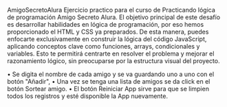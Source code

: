 AmigoSecretoAlura
Ejercicio practico para el curso de Practicando lógica de programación Amigo Secreto Alura.
El objetivo principal de este desafío es desarrollar habilidades en lógica de programación, por eso hemos proporcionado el HTML y CSS ya preparados. 
De esta manera, puedes enfocarte exclusivamente en construir la lógica del código JavaScript, aplicando conceptos clave como funciones, arrays, condicionales y variables. 
Esto te permitirá centrarte en resolver el problema y mejorar el razonamiento lógico, sin preocuparse por la estructura visual del proyecto.
 
•	Se digita el nombre de cada amigo y se va guardando uno a uno con el botón "Añadir",
•	Una vez se tenga una lista de amigos se da click en el botón Sortear amigo.
•	El botón Reiniciar App sirve para que se limpien todos los registros y esté disponible la App nuevamente.
